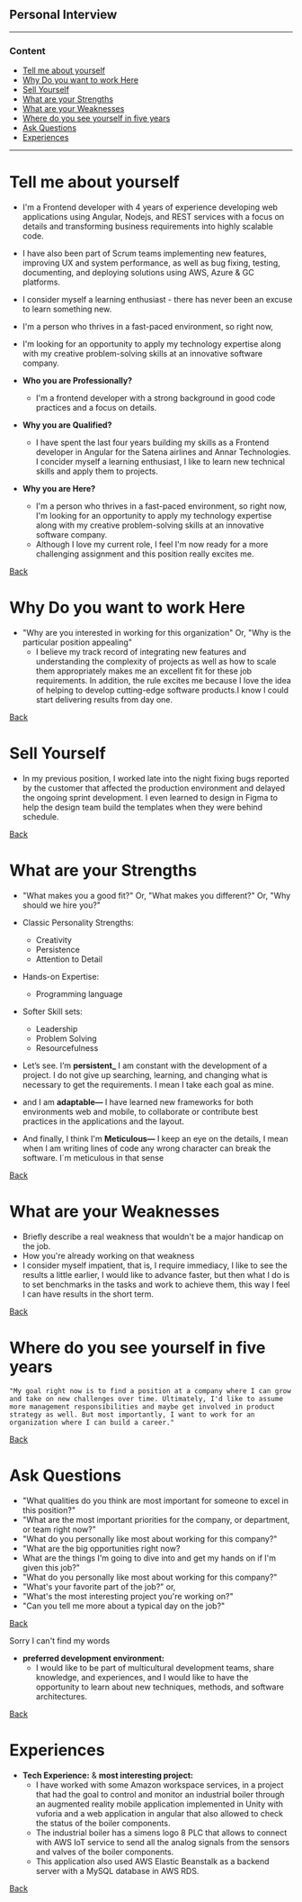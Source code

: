 ## Personal Interview
***

### Content

- [Tell me about yourself](#tell-me-about-yourself)
- [Why Do you want to work Here](#why-do-you-want-to-work-here)
- [Sell Yourself](#sell-yourself)
- [What are your Strengths](#what-are-your-strengths)
- [What are your Weaknesses](#what-are-your-weaknesses)
- [Where do you see yourself in five years](#where-do-you-see-yourself-in-five-years)
- [Ask Questions](#ask-questions)
- [Experiences](#experiences)


***

# Tell me about yourself

- I'm a Frontend developer with 4 years of experience developing web applications using Angular, Nodejs, and REST services with a focus on details and transforming business requirements into highly scalable code. 
- I have also been part of Scrum teams implementing new features, improving UX and system performance, as well as bug fixing, testing, documenting, and deploying solutions using AWS, Azure & GC platforms. 
- I consider myself a learning enthusiast - there has never been an excuse to learn something new. 
- I'm a person who thrives in a fast-paced environment, so right now, 
- I'm looking for an opportunity to apply my technology expertise along with my creative problem-solving skills at an innovative software company. 


- **Who you are Professionally?**
  - I'm a frontend developer with a strong background in good code practices and a focus on details.
- **Why you are Qualified?**
   - I have spent the last four years building my skills as a Frontend developer in Angular for the Satena airlines and Annar Technologies. I concider myself a learning enthusiast, I like to learn new technical skills and apply them to projects.

- **Why you are Here?**
  -  I'm a person who thrives in a fast-paced environment, so right now, I'm looking for an opportunity to apply my technology expertise along with my creative problem-solving skills at an innovative software company. 
  -  Although I love my current role, I feel I'm now ready for a more challenging assignment and this position really excites me.
  
[Back](#content) 

# Why Do you want to work Here

- "Why are you interested in working for this organization" Or, "Why is the particular position appealing"
  - I believe my track record of integrating new features and understanding the complexity of projects as well as how to scale them appropriately makes me an excellent fit for these job requirements. In addition, the rule excites me because I love the idea of helping to develop cutting-edge software products.I know I could start delivering results from day one.
  
[Back](#content) 
# Sell Yourself
 - In my previous position, I worked late into the night fixing bugs reported by the customer that affected the production environment and delayed the ongoing sprint development. I even learned to design in Figma to help the design team build the templates when they were behind schedule. 
  
[Back](#content) 
# What are your Strengths
- "What makes you a good fit?" Or, "What makes you different?" Or, "Why should we hire you?"
- Classic Personality Strengths:
  - Creativity
  - Persistence
  - Attention to Detail
- Hands-on Expertise:
  - Programming language
- Softer Skill sets:
  - Leadership
  - Problem Solving
  - Resourcefulness
- Let’s see. I’m **persistent_** I am constant with the development of a project. I do not give up searching, learning, and changing what is necessary to get the requirements. I mean I take each goal as mine.

- and  I am **adaptable—** I have learned new frameworks for both environments web and mobile, to collaborate or contribute best practices in the applications and the layout.

- And finally, I think I'm **Meticulous—** I keep an eye on the details, I mean when I am writing lines of code any wrong character can break the software. I´m meticulous in that sense

[Back](#content) 

# What are your Weaknesses
- Briefly describe a real weakness that wouldn't be a major handicap on the job. 
- How you're already working on that weakness
- I consider myself impatient, that is, I require immediacy, I like to see the results a little earlier, I would like to advance faster, but then what I do is to set benchmarks in the tasks and work to achieve them, this way I feel I can have results in the short term.
  
[Back](#content) 

# Where do you see yourself in five years

`"My goal right now is to find a position at a company where I can grow and take on new challenges over time. Ultimately, I'd like to assume more management responsibilities and maybe get involved in product strategy as well. But most importantly, I want to work for an organization where I can build a career."`

[Back](#content) 
# Ask Questions

- "What qualities do you think are most important for someone to excel in this position?"
- "What are the most important priorities for the company, or department, or team right now?"
- "What do you personally like most about working for this company?"
- "What are the big opportunities right now?
- What are the things I'm going to dive into and get my hands on if I'm given this job?" 
- "What do you personally like most about working for this company?"
- "What's your favorite part of the job?" or, 
- "What's the most interesting project you're working on?"
- "Can you tell me more about a typical day on the job?"

[Back](#content) 

Sorry I can't find my words


- **preferred development environment:**
  - I would like to be part of multicultural development teams, share knowledge, and experiences, and I would like to have the opportunity to learn about new techniques, methods, and software architectures. 


[Back](#content) 

# Experiences
- **Tech Experience:** & **most interesting project:**
  - I have worked with some Amazon workspace services, in a project that had the goal to control and monitor an industrial boiler through an augmented reality mobile application implemented in Unity with vuforia and a web application in angular that also allowed to check the status of the boiler components.
  - The industrial boiler has a simens logo 8 PLC that allows to connect with AWS IoT service to send all the analog signals from the sensors and valves of the boiler components.
  - This application also used AWS Elastic Beanstalk as a backend server with a MySQL database in AWS RDS. 

[Back](#content) 